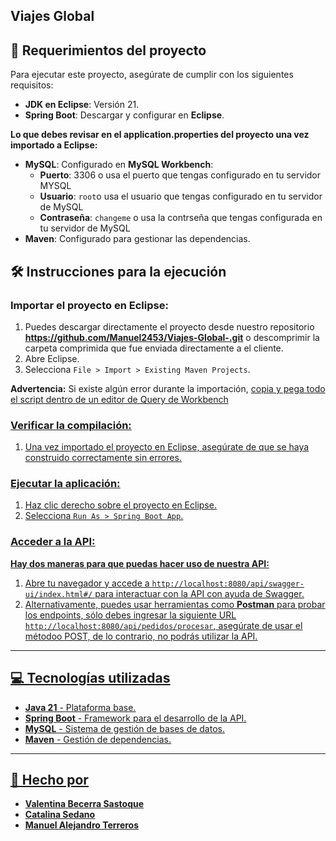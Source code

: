 ## Viajes Global
## 🚀 Requerimientos del proyecto

Para ejecutar este proyecto, asegúrate de cumplir con los siguientes requisitos:

- **JDK en Eclipse**: Versión 21.
- **Spring Boot**: Descargar y configurar en **Eclipse**.
  
 **Lo que debes revisar en el application.properties del proyecto una vez importado a Eclipse:**
- **MySQL**: Configurado en **MySQL Workbench**:
  - **Puerto**: 3306 o usa el puerto que tengas configurado en tu servidor MYSQL
  - **Usuario**: `root`o usa el usuario que tengas configurado en tu servidor de MySQL
  - **Contraseña**: `changeme` o usa la contrseña que tengas configurada en tu servidor de MySQL
- **Maven**: Configurado para gestionar las dependencias.

## 🛠️ Instrucciones para la ejecución

### Importar el proyecto en Eclipse:

1. Puedes descargar directamente el proyecto desde nuestro repositorio **https://github.com/Manuel2453/Viajes-Global-.git**  o descomprimir la carpeta comprimida que fue enviada directamente a el cliente.
2. Abre Eclipse.
3. Selecciona `File > Import > Existing Maven Projects`.

**Advertencia:** Si existe algún error durante la importación, <u>copia y pega todo el script dentro de un editor de Query de Workbench<u>

### Verificar la compilación:

1. Una vez importado el proyecto en Eclipse, asegúrate de que se haya construido correctamente sin errores.

### Ejecutar la aplicación:

1. Haz clic derecho sobre el proyecto en Eclipse.
2. Selecciona `Run As > Spring Boot App`.

### Acceder a la API:

**Hay dos maneras para que puedas hacer uso de nuestra API:** 
1. Abre tu navegador y accede a `http://localhost:8080/api/swagger-ui/index.html#/` para interactuar con la API con ayuda de Swagger.
2. Alternativamente, puedes usar herramientas como **Postman** para probar los endpoints, sólo debes ingresar la siguiente URL `http://localhost:8080/api/pedidos/procesar`, asegúrate de usar el métodoo POST, de lo contrario, no podrás utilizar la API.

---

## 💻 Tecnologías utilizadas

- **Java 21** - Plataforma base.
- **Spring Boot** - Framework para el desarrollo de la API.
- **MySQL** - Sistema de gestión de bases de datos.
- **Maven** - Gestión de dependencias.

---

## 📄 Hecho por

- **Valentina Becerra Sastoque**  
- **Catalina Sedano**  
- **Manuel Alejandro Terreros**  
